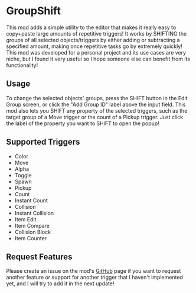 # GroupShift

This mod adds a simple utility to the editor that makes it really easy to copy+paste large amounts of repetitive triggers! It works by SHIFTING the groups of all selected objects/triggers by either adding or subtracting a specified amount, making once repetitive tasks go by extremely quickly! This mod was developed for a personal project and its use cases are very niche, but I found it very useful so I hope someone else can benefit from its functionality!

## Usage

To change the selected objects' groups, press the SHIFT button in the Edit Group screen, or click the "Add Group ID" label above the input field. This mod also lets you SHIFT any property of the selected triggers, such as the target group of a Move trigger or the count of a Pickup trigger. Just click the label of the property you want to SHIFT to open the popup!

## Supported Triggers

 * Color
 * Move
 * Alpha
 * Toggle
 * Spawn
 * Pickup
 * Count
 * Instant Count
 * Collision
 * Instant Collision
 * Item Edit
 * Item Compare
 * Collision Block
 * Item Counter

## Request Features

Please create an issue on the mod's [GitHub](https://github.com/glow13/GroupShift/issues) page if you want to request another feature or support for another trigger that I haven't implemented yet, and I will try to add it in the next update!